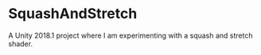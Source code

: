 # SquashAndStretch
A Unity 2018.1 project where I am experimenting with a squash and stretch shader.
